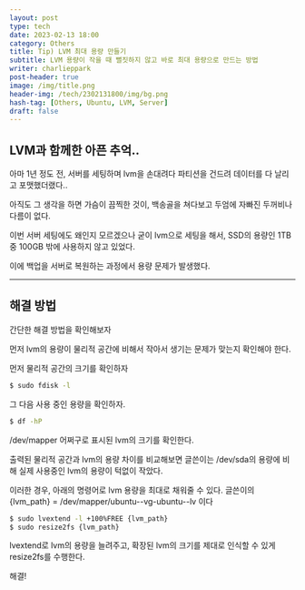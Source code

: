 ```yaml
---
layout: post
type: tech
date: 2023-02-13 18:00
category: Others
title: Tip) LVM 최대 용량 만들기
subtitle: LVM 용량이 작을 때 뻘짓하지 않고 바로 최대 용량으로 만드는 방법
writer: charlieppark
post-header: true
image: /img/title.png
header-img: /tech/2302131800/img/bg.png
hash-tag: [Others, Ubuntu, LVM, Server]
draft: false
---
```


## LVM과 함께한 아픈 추억..

아마 1년 정도 전, 서버를 세팅하며 lvm을 손대려다 파티션을 건드려 데이터를 다 날리고 포맷했더랬다..

아직도 그 생각을 하면 가슴이 끔찍한 것이, 백송골을 쳐다보고 두엄에 자빠진 두꺼비나 다름이 없다.

이번 서버 세팅에도 왜인지 모르겠으나 굳이 lvm으로 세팅을 해서, SSD의 용량인 1TB 중 100GB 밖에 사용하지 않고 있었다.

이에 백업을 서버로 복원하는 과정에서 용량 문제가 발생했다.

---

## 해결 방법

간단한 해결 방법을 확인해보자

먼저 lvm의 용량이 물리적 공간에 비해서 작아서 생기는 문제가 맞는지 확인해야 한다.

먼저 물리적 공간의 크기를 확인하자

```bash
$ sudo fdisk -l
```

그 다음 사용 중인 용량을 확인하자.

```bash
$ df -hP
```

/dev/mapper 어쩌구로 표시된 lvm의 크기를 확인한다.

출력된 물리적 공간과 lvm의 용량 차이를 비교해보면 글쓴이는 /dev/sda의 용량에 비해 실제 사용중인 lvm의 용량이 턱없이 작았다.

이러한 경우, 아래의 명령어로 lvm 용량을 최대로 채워줄 수 있다. 글쓴이의 {lvm_path} = /dev/mapper/ubuntu--vg-ubuntu--lv 이다

```bash
$ sudo lvextend -l +100%FREE {lvm_path}
$ sudo resize2fs {lvm_path}
```

lvextend로 lvm의 용량을 늘려주고, 확장된 lvm의 크기를 제대로 인식할 수 있게 resize2fs를 수행한다.

해결!
